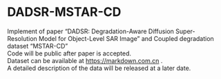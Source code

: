 # DADSR-MSTAR-CD  
Implement of paper “DADSR: Degradation-Aware Diffusion Super-Resolution Model for Object-Level SAR Image” and Coupled degradation dataset “MSTAR-CD”  
Code will be public after paper is accepted.  
Dataset can be available at <https://markdown.com.cn> .    
A detailed description of the data will be released at a later date.  
